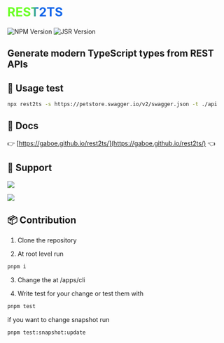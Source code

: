 # <span style="background: linear-gradient(90deg, #6bff25 41%, #1366ea 56%); -webkit-background-clip: text; color: transparent;">REST2TS</span>

![NPM Version](https://img.shields.io/npm/v/rest2ts?color=%23CB3837)
![JSR Version](https://img.shields.io/jsr/v/%40gaboe/rest2ts?color=%23F7DF1E)

## Generate modern TypeScript types from REST APIs

## 🚀 Usage test

```bash
npx rest2ts -s https://petstore.swagger.io/v2/swagger.json -t ./api
```

## 📖 Docs

👉 [https://gaboe.github.io/rest2ts/](https://gaboe.github.io/rest2ts/) 👈

## 🤝 Support

<a href="https://www.buymeacoffee.com/gaboe"><img src="https://img.buymeacoffee.com/button-api/?text=Coffee for TS types&emoji=☕&slug=gaboe&button_colour=FFDD00&font_colour=000000&font_family=Poppins&outline_colour=000000&coffee_colour=ffffff" /></a>

<a href="https://gaboe.github.io/rest2ts/docs/support/donate"><img src="https://img.buymeacoffee.com/button-api/?text=Donate bitcoin&emoji=⚡&slug=gaboe&button_colour=ffffff&font_colour=000000&font_family=Inter&outline_colour=000000&coffee_colour=FFDD00" /></a>

## 📦 Contribution

1. Clone the repository

2. At root level run

```bash
pnpm i
```

3. Change the at /apps/cli

4. Write test for your change or test them with

```bash
pnpm test
```

if you want to change snapshot run

```bash
pnpm test:snapshot:update
```
